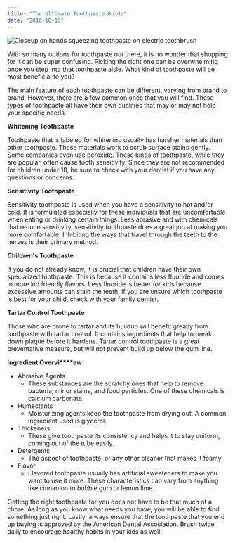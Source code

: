 ```yaml
---
title: "The Ultimate Toothpaste Guide"
date: "2016-10-10"
---
```


![Closeup on hands squeezing toothpaste on electric toothbrush](/images/dentist-fairfield-ca-ultimate-toothpaste-guide-300x200.jpeg)

With so many options for toothpaste out there, it is no wonder that shopping for it can be super confusing. Picking the right one can be overwhelming once you step into that toothpaste aisle. What kind of toothpaste will be most beneficial to you?

The main feature of each toothpaste can be different, varying from brand to brand. However, there are a few common ones that you will find. These types of toothpaste all have their own qualities that may or may not help your specific needs.

**Whitening Toothpaste**

Toothpaste that is labeled for whitening usually has harsher materials than other toothpaste. These materials work to scrub surface stains gently. Some companies even use peroxide. These kinds of toothpaste, while they are popular, often cause tooth sensitivity. Since they are not recommended for children under 18, be sure to check with your dentist if you have any questions or concerns.

**Sensitivity Toothpaste**

Sensitivity toothpaste is used when you have a sensitivity to hot and/or cold. It is formulated especially for these individuals that are uncomfortable when eating or drinking certain things. Less abrasive and with chemicals that reduce sensitivity, sensitivity toothpaste does a great job at making you more comfortable. Inhibiting the ways that travel through the teeth to the nerves is their primary method.

**Children's Toothpaste**

If you do not already know, it is crucial that children have their own specialized toothpaste. This is because it contains less fluoride and comes in more kid friendly flavors. Less fluoride is better for kids because excessive amounts can stain the teeth. If you are unsure which toothpaste is best for your child, check with your family dentist.

**Tartar Control Toothpaste**

Those who are prone to tartar and its buildup will benefit greatly from toothpaste with tartar control. It contains ingredients that help to break down plaque before it hardens. Tartar control toothpaste is a great preventative measure, but will not prevent build up below the gum line.

**Ingredient Overvi****ew**

- Abrasive Agents
    - These substances are the scratchy ones that help to remove bacteria, minor stains, and food particles. One of these chemicals is calcium carbonate.
- Humectants
    - Moisturizing agents keep the toothpaste from drying out. A common ingredient used is glycerol.
- Thickeners
    - These give toothpaste its consistency and helps it to stay uniform, coming out of the tube easily.
- Detergents
    - The aspect of toothpaste, or any other cleaner that makes it foamy.
- Flavor
    - Flavored toothpaste usually has artificial sweeteners to make you want to use it more. These characteristics can vary from anything like cinnamon to bubble gum or lemon lime.

Getting the right toothpaste for you does not have to be that much of a chore. As long as you know what needs you have, you will be able to find something just right. Lastly, always ensure that the toothpaste that you end up buying is approved by the American Dental Association. Brush twice daily to encourage healthy habits in your kids as well!
